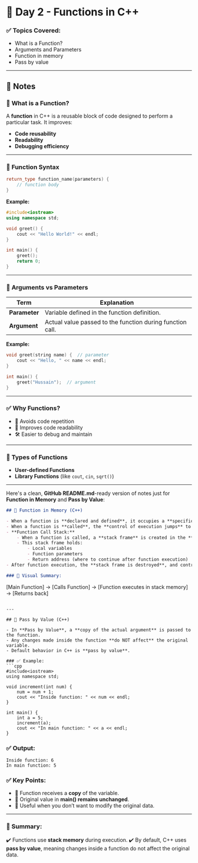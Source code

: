 
# 📅 Day 2 - Functions in C++

### ✅ Topics Covered:
- What is a Function?
- Arguments and Parameters
- Function in memory
- Pass by value

---

## 📖 Notes

### 📌 **What is a Function?**
A **function** in C++ is a reusable block of code designed to perform a particular task. It improves:
- **Code reusability**
- **Readability**
- **Debugging efficiency**

---

### 📝 **Function Syntax**
```cpp
return_type function_name(parameters) {
    // function body
}
````

**Example:**

```cpp
#include<iostream>
using namespace std;

void greet() {
    cout << "Hello World!" << endl;
}

int main() {
    greet();
    return 0;
}
```

---

### 📌 **Arguments vs Parameters**

| Term          | Explanation                                               |
| ------------- | --------------------------------------------------------- |
| **Parameter** | Variable defined in the function definition.              |
| **Argument**  | Actual value passed to the function during function call. |

**Example:**

```cpp
void greet(string name) {  // parameter
    cout << "Hello, " << name << endl;
}

int main() {
    greet("Hussain");  // argument
}
```

---

### ✅ **Why Functions?**

* 🔁 Avoids code repetition
* 👀 Improves code readability
* 🛠️ Easier to debug and maintain

---

### 📌 **Types of Functions**

* **User-defined Functions**
* **Library Functions** (like `cout`, `cin`, `sqrt()`)

---

Here's a clean, **GitHub README.md**-ready version of notes just for **Function in Memory** and **Pass by Value**:

```markdown
## 📌 Function in Memory (C++)

- When a function is **declared and defined**, it occupies a **specific memory location** in the program's **code segment**.
- When a function is **called**, the **control of execution jumps** to the memory address where the function code is stored.
- **Function Call Stack:**
    - When a function is called, a **stack frame** is created in the **stack segment** of memory.
    - This stack frame holds:
        - Local variables
        - Function parameters
        - Return address (where to continue after function execution)
- After function execution, the **stack frame is destroyed**, and control returns to the calling function.

### 📌 Visual Summary:
```

\[Main Function] → \[Calls Function] → \[Function executes in stack memory] → \[Returns back]

````

---

## 📌 Pass by Value (C++)

- In **Pass by Value**, a **copy of the actual argument** is passed to the function.
- Any changes made inside the function **do NOT affect** the original variable.
- Default behavior in C++ is **pass by value**.

### ✅ Example:
```cpp
#include<iostream>
using namespace std;

void increment(int num) {
    num = num + 1;
    cout << "Inside function: " << num << endl;
}

int main() {
    int a = 5;
    increment(a);
    cout << "In main function: " << a << endl;
}
````

### ✅ Output:

```
Inside function: 6
In main function: 5
```

### ✅ Key Points:

* 🔑 Function receives a **copy** of the variable.
* 🔑 Original value in **main() remains unchanged**.
* 🔑 Useful when you don’t want to modify the original data.

---

### 🌟 Summary:

✔️ Functions use **stack memory** during execution.
✔️ By default, C++ uses **pass by value**, meaning changes inside a function do not affect the original data.






